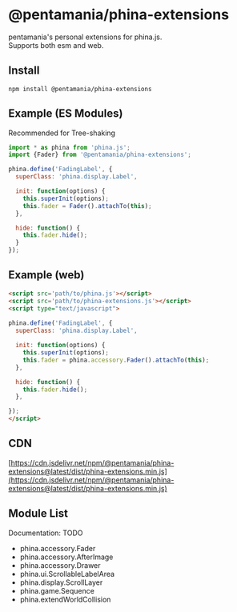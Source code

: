 @pentamania/phina-extensions
===

pentamania's personal extensions for phina.js.  
Supports both esm and web.

## Install
```npm install @pentamania/phina-extensions```

## Example (ES Modules)
Recommended for Tree-shaking

```js
import * as phina from 'phina.js';
import {Fader} from '@pentamania/phina-extensions';

phina.define('FadingLabel', {
  superClass: 'phina.display.Label',

  init: function(options) {
    this.superInit(options);
    this.fader = Fader().attachTo(this);
  },

  hide: function() {
    this.fader.hide();
  }
});
```

## Example (web)

```html
<script src='path/to/phina.js'></script>
<script src='path/to/phina-extensions.js'></script>
<script type="text/javascript">
  
phina.define('FadingLabel', {
  superClass: 'phina.display.Label',

  init: function(options) {
    this.superInit(options);
    this.fader = phina.accessory.Fader().attachTo(this);
  },

  hide: function() {
    this.fader.hide();
  },

});
</script>

```

## CDN
[https://cdn.jsdelivr.net/npm/@pentamania/phina-extensions@latest/dist/phina-extensions.min.js](https://cdn.jsdelivr.net/npm/@pentamania/phina-extensions@latest/dist/phina-extensions.min.js)

## Module List
Documentation: TODO 

- phina.accessory.Fader
- phina.accessory.AfterImage
- phina.accessory.Drawer
- phina.ui.ScrollableLabelArea
- phina.display.ScrollLayer
- phina.game.Sequence
- phina.extendWorldCollision
